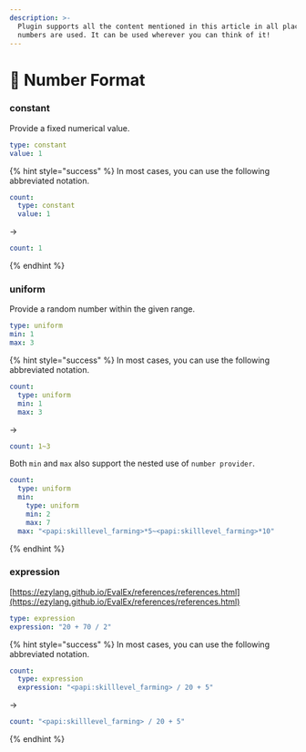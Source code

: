 ```yaml
---
description: >-
  Plugin supports all the content mentioned in this article in all places where
  numbers are used. It can be used wherever you can think of it!
---
```


# 🔢 Number Format

### constant

Provide a fixed numerical value.

```yaml
type: constant
value: 1
```

{% hint style="success" %}
In most cases, you can use the following abbreviated notation.

```yaml
count:
  type: constant
  value: 1
```

->

```yaml
count: 1
```
{% endhint %}

### uniform

Provide a random number within the given range.

```yaml
type: uniform
min: 1
max: 3
```

{% hint style="success" %}
In most cases, you can use the following abbreviated notation.

```yaml
count:
  type: uniform
  min: 1
  max: 3
```

->

```yaml
count: 1~3
```

Both `min` and `max` also support the nested use of `number provider`.&#x20;

```yaml
count:
  type: uniform
  min:
    type: uniform
    min: 2
    max: 7
  max: "<papi:skilllevel_farming>*5~<papi:skilllevel_farming>*10"
```
{% endhint %}

### expression

[https://ezylang.github.io/EvalEx/references/references.html](https://ezylang.github.io/EvalEx/references/references.html)

```yaml
type: expression
expression: "20 + 70 / 2"
```

{% hint style="success" %}
In most cases, you can use the following abbreviated notation.

```yaml
count:
  type: expression
  expression: "<papi:skilllevel_farming> / 20 + 5"
```

->

```yaml
count: "<papi:skilllevel_farming> / 20 + 5"
```


{% endhint %}
